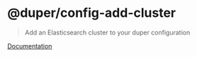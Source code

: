 # @duper/config-add-cluster

> Add an Elasticsearch cluster to your duper configuration

[Documentation](https://nylon22.github.io/duper/commands/config-add-cluster/)
